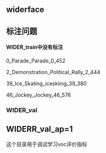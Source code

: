 ## widerface

## 标注问题

#### WIDER_train中没有标注

0_Parade_Parade_0_452

2_Demonstration_Political_Rally_2_444

39_Ice_Skating_iceskiing_39_380

46_Jockey_Jockey_46_576

### WIDER_val



## WIDERR_val_ap=1
这个目录用于调试学习voc评价指标
